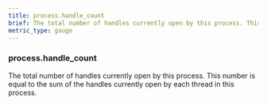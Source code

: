 ```yaml
---
title: process.handle_count
brief: The total number of handles currently open by this process. This number is equal to the sum of the handles currently open by each thread in this process.
metric_type: gauge
---
```

### process.handle_count

The total number of handles currently open by this process. This number is equal to the sum of the handles currently open by each thread in this process.